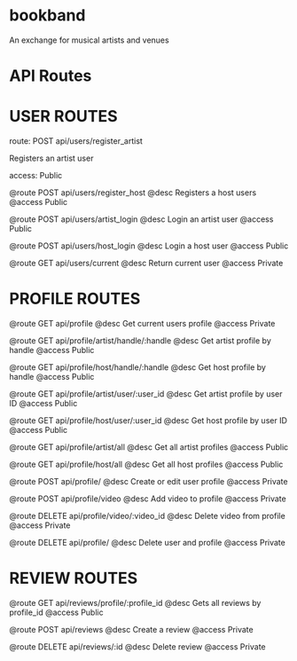 # bookband
An exchange for musical artists and venues


# API Routes

# USER ROUTES
route:   POST api/users/register_artist

Registers an artist user

access:  Public

@route   POST api/users/register_host
@desc    Registers a host users
@access  Public

@route   POST api/users/artist_login
@desc    Login an artist user
@access  Public

@route   POST api/users/host_login
@desc    Login a host user
@access  Public

@route   GET api/users/current
@desc    Return current user
@access  Private

# PROFILE ROUTES
@route   GET api/profile
@desc    Get current users profile
@access  Private

@route   GET api/profile/artist/handle/:handle
@desc    Get artist profile by handle
@access  Public

@route   GET api/profile/host/handle/:handle
@desc    Get host profile by handle
@access  Public

@route   GET api/profile/artist/user/:user_id
@desc    Get artist profile by user ID
@access  Public

@route   GET api/profile/host/user/:user_id
@desc    Get host profile by user ID
@access  Public

@route   GET api/profile/artist/all
@desc    Get all artist profiles
@access  Public

@route   GET api/profile/host/all
@desc    Get all host profiles
@access  Public

@route   POST api/profile/
@desc    Create or edit user profile
@access  Private

@route   POST api/profile/video
@desc    Add video to profile
@access  Private

@route   DELETE api/profile/video/:video_id
@desc    Delete video from profile
@access  Private

@route   DELETE api/profile/
@desc    Delete user and profile
@access  Private

# REVIEW ROUTES
@route   GET api/reviews/profile/:profile_id
@desc    Gets all reviews by profile_id
@access  Public

@route   POST api/reviews
@desc    Create a review
@access  Private

@route   DELETE api/reviews/:id
@desc    Delete review
@access  Private